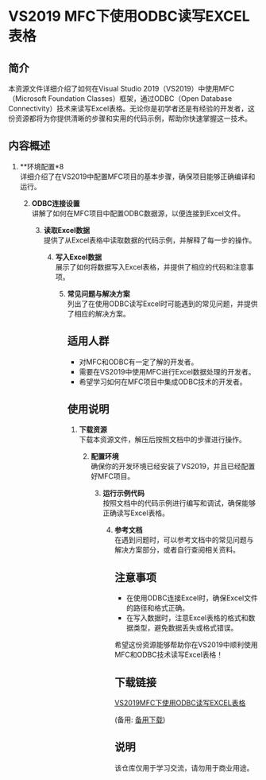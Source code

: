 # VS2019 MFC下使用ODBC读写EXCEL表格

## 简介

本资源文件详细介绍了如何在Visual Studio 2019（VS2019）中使用MFC（Microsoft Foundation Classes）框架，通过ODBC（Open Database Connectivity）技术来读写Excel表格。无论你是初学者还是有经验的开发者，这份资源都将为你提供清晰的步骤和实用的代码示例，帮助你快速掌握这一技术。

## 内容概述

1. **环境配置*8  
   详细介绍了在VS2019中配置MFC项目的基本步骤，确保项目能够正确编译和运行。

   2. **ODBC连接设置**  
      讲解了如何在MFC项目中配置ODBC数据源，以便连接到Excel文件。

      3. **读取Excel数据**  
         提供了从Excel表格中读取数据的代码示例，并解释了每一步的操作。

         4. **写入Excel数据**  
            展示了如何将数据写入Excel表格，并提供了相应的代码和注意事项。

            5. **常见问题与解决方案**  
               列出了在使用ODBC读写Excel时可能遇到的常见问题，并提供了相应的解决方案。

               ## 适用人群

               - 对MFC和ODBC有一定了解的开发者。
               - 需要在VS2019中使用MFC进行Excel数据处理的开发者。
               - 希望学习如何在MFC项目中集成ODBC技术的开发者。

               ## 使用说明

               1. **下载资源**  
                  下载本资源文件，解压后按照文档中的步骤进行操作。

                  2. **配置环境**  
                     确保你的开发环境已经安装了VS2019，并且已经配置好MFC项目。

                     3. **运行示例代码**  
                        按照文档中的代码示例进行编写和调试，确保能够正确读写Excel表格。

                        4. **参考文档**  
                           在遇到问题时，可以参考文档中的常见问题与解决方案部分，或者自行查阅相关资料。

                           ## 注意事项

                           - 在使用ODBC连接Excel时，确保Excel文件的路径和格式正确。
                           - 在写入数据时，注意Excel表格的格式和数据类型，避免数据丢失或格式错误。

                           希望这份资源能够帮助你在VS2019中顺利使用MFC和ODBC技术读写Excel表格！

                           ## 下载链接
                           [VS2019MFC下使用ODBC读写EXCEL表格](https://pan.quark.cn/s/5514ece28a16) 

                           (备用: [备用下载](https://pan.baidu.com/s/19dJGdSs4EIMmdHKDrCl7xA?pwd=1234))

                           ## 说明

                           该仓库仅用于学习交流，请勿用于商业用途。

